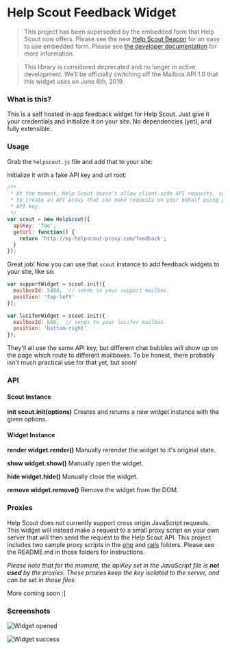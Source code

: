 # Help Scout Feedback Widget

> This project has been superseded by the embedded form that Help Scout now offers. Please see the new [Help Scout Beacon](http://www.helpscout.net/features/beacon/) for an easy to use embedded form. Please see [the developer documentation](http://developer.helpscout.net/beacons/) for more information.

> This library is considered deprecated and no longer in active development. We’ll be officially switching off the Mailbox API 1.0 that this widget uses on June 6th, 2019.

### What is this?

This is a self hosted in-app feedback widget for Help Scout. Just give it your credentials and initialize it on your site. No dependencies (yet), and fully extensible.

### Usage

Grab the `helpscout.js` file and add that to your site:

  <script src="./helpscout.js"></script>

Initialize it with a fake API key and url root:

```javascript
/**
 * At the moment, Help Scout doesn't allow client-side API requests, so you'll need
 * to create an API proxy that can make requests on your behalf using your private
 * API key.
 */
var scout = new HelpScout({
  apiKey: 'foo',
  getUrl: function() {
    return 'http://my-helpscout-proxy.com/feedback';
  }
});
```

Great job! Now you can use that `scout` instance to add feedback widgets to your site, like so:

```javascript
var supportWidget = scout.init({
  mailboxId: 5488,  // sends to your support mailbox.
  position: 'top-left'
});

var luciferWidget = scout.init({
  mailboxId: 666,  // sends to your lucifer mailbox.
  position: 'bottom-right'
});
```

They'll all use the same API key, but different chat bubbles will show up on the page which route to different mailboxes. To be honest, there probably isn't much practical use for that yet, but soon!

### API

#### Scout Instance
**init  scout.init(options)**
Creates and returns a new widget instance with the given options.

#### Widget Instance
**render  widget.render()**
Manually rerender the widget to it's original state.

**show  widget.show()**
Manually open the widget.

**hide  widget.hide()**
Manually close the widget.

**remove  widget.remove()**
Remove the widget from the DOM.

### Proxies

Help Scout does not currently support cross origin JavaScript requests. This widget will instead make a request to a small proxy script on your own server that will then send the request to the Help Scout API. This project includes two sample proxy scripts in the [php][php] and [rails][rails] folders. Please see the README.md in those folders for instructions.

_Please note that for the moment, the apiKey set in the JavaScript file is **not used** by the proxies. These proxies keep the key isolated to the server, and can be set in those files._


More coming soon :]


### Screenshots

![Widget opened](https://dl.dropbox.com/s/czxn3dtxrl68wwk/help%20scout%20widget%20front.png)

![Widget success](https://dl.dropboxusercontent.com/s/smci4bi1bb5un7b/help%20scout%20widget%20back.png)


[php]: https://github.com/appcues/help-scout-widget/tree/master/proxies/php
[rails]: https://github.com/appcues/help-scout-widget/tree/master/proxies/rails
